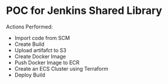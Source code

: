 # POC for Jenkins Shared Library

Actions Performed: 
- Import code from SCM
- Create Build
- Upload artifafct to S3
- Create Docker Image
- Push Docker Image to ECR
- Create an ECS Cluster using Terraform 
- Deploy Build
